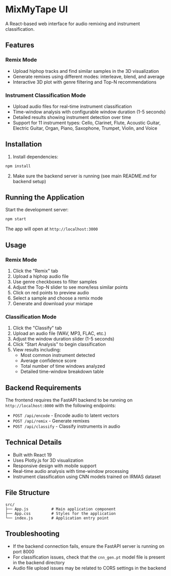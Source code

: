 # MixMyTape UI

A React-based web interface for audio remixing and instrument classification.

## Features

### Remix Mode
- Upload hiphop tracks and find similar samples in the 3D visualization
- Generate remixes using different modes: interleave, blend, and average
- Interactive 3D plot with genre filtering and Top-N recommendations

### Instrument Classification Mode
- Upload audio files for real-time instrument classification
- Time-window analysis with configurable window duration (1-5 seconds)
- Detailed results showing instrument detection over time
- Support for 11 instrument types: Cello, Clarinet, Flute, Acoustic Guitar, Electric Guitar, Organ, Piano, Saxophone, Trumpet, Violin, and Voice

## Installation

1. Install dependencies:
```bash
npm install
```

2. Make sure the backend server is running (see main README.md for backend setup)

## Running the Application

Start the development server:
```bash
npm start
```

The app will open at `http://localhost:3000`

## Usage

### Remix Mode
1. Click the "Remix" tab
2. Upload a hiphop audio file
3. Use genre checkboxes to filter samples
4. Adjust the Top-N slider to see more/less similar points
5. Click on red points to preview audio
6. Select a sample and choose a remix mode
7. Generate and download your mixtape

### Classification Mode
1. Click the "Classify" tab
2. Upload an audio file (WAV, MP3, FLAC, etc.)
3. Adjust the window duration slider (1-5 seconds)
4. Click "Start Analysis" to begin classification
5. View results including:
   - Most common instrument detected
   - Average confidence score
   - Total number of time windows analyzed
   - Detailed time-window breakdown table

## Backend Requirements

The frontend requires the FastAPI backend to be running on `http://localhost:8000` with the following endpoints:
- `POST /api/encode` - Encode audio to latent vectors
- `POST /api/remix` - Generate remixes
- `POST /api/classify` - Classify instruments in audio

## Technical Details

- Built with React 19
- Uses Plotly.js for 3D visualization
- Responsive design with mobile support
- Real-time audio analysis with time-window processing
- Instrument classification using CNN models trained on IRMAS dataset

## File Structure

```
src/
├── App.js          # Main application component
├── App.css         # Styles for the application
└── index.js        # Application entry point
```

## Troubleshooting

- If the backend connection fails, ensure the FastAPI server is running on port 8000
- For classification issues, check that the `cnn_gen.pt` model file is present in the backend directory
- Audio file upload issues may be related to CORS settings in the backend
